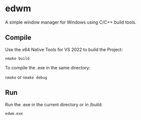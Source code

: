 # edwm

A simple window manager for Windows using C/C++ build tools.

## Compile

Use the x64 Native Tools for VS 2022 to build the Project:

```nmake build```

To compile the .exe in the same directory:

```nmake``` or ```nmake debug```

## Run

Run the .exe in the current directory or in /build:

```edwm.exe```
